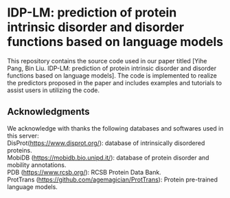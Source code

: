 # IDP-LM: prediction of protein intrinsic disorder and disorder functions based on language models

This repository contains the source code used in our paper titled [Yihe Pang, Bin Liu. IDP-LM: prediction of protein intrinsic disorder and disorder functions based on language models]. The code is implemented to realize the predictors proposed in the paper and includes examples and tutorials to assist users in utilizing the code.



## Acknowledgments
We acknowledge with thanks the following databases and softwares used in this server:<br> 
DisProt(https://www.disprot.org/): database of intrinsically disordered proteins.<br> 
MobiDB (https://mobidb.bio.unipd.it/): database of protein disorder and mobility annotations.<br> 
PDB (https://www.rcsb.org/): RCSB Protein Data Bank.<br> 
ProtTrans (https://github.com/agemagician/ProtTrans): Protein pre-trained language models.<br> 
